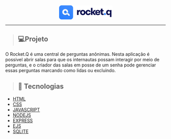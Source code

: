 <br>
<br>
<center>
<img src="./public/images/Logo.jpg">
</center>
<hr>

>## 💻Projeto
<p>O Rocket.Q é uma central de perguntas anônimas. Nesta aplicação é possivel abrir salas para que os internautas possam interagir por meio de perguntas, e o criador das salas em posse de um senha pode gerenciar essas perguntas marcando como lidas ou excluindo.</p>
 
>## 🚀 Tecnologias
* [HTML](https://developer.mozilla.org/pt-BR/docs/Web/HTML)
* [CSS](https://developer.mozilla.org/pt-BR/docs/Web/CSS)
* [JAVASCRIPT](https://developer.mozilla.org/pt-BR/docs/Web/JavaScript)
* [NODEJS](https://nodejs.org/en/)
* [EXPRESS](https://expressjs.com/pt-br/)
* [EJS](https://ejs.co/)
* [SQLITE](https://www.sqlite.org/index.html)

